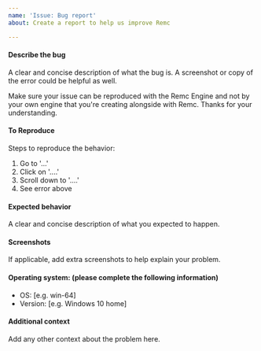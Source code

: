 ```yaml
---
name: 'Issue: Bug report'
about: Create a report to help us improve Remc

---
```


#### Describe the bug
A clear and concise description of what the bug is.
A screenshot or copy of the error could be helpful as well.

Make sure your issue can be reproduced with the Remc Engine and not by your own engine that you're creating alongside with Remc. Thanks for your understanding.

#### To Reproduce
Steps to reproduce the behavior:
1. Go to '...'
2. Click on '....'
3. Scroll down to '....'
4. See error above

#### Expected behavior
A clear and concise description of what you expected to happen.

#### Screenshots
If applicable, add extra screenshots to help explain your problem.

#### Operating system: (please complete the following information)
- OS: [e.g. win-64]
- Version: [e.g. Windows 10 home]

#### Additional context
Add any other context about the problem here.
